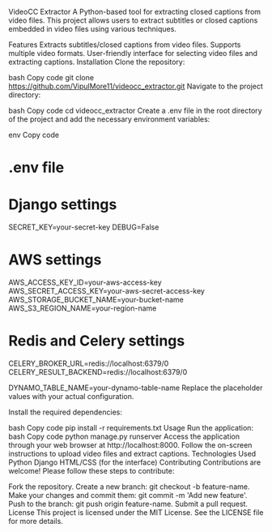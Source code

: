 VideoCC Extractor
A Python-based tool for extracting closed captions from video files. This project allows users to extract subtitles or closed captions embedded in video files using various techniques.

Features
Extracts subtitles/closed captions from video files.
Supports multiple video formats.
User-friendly interface for selecting video files and extracting captions.
Installation
Clone the repository:

bash
Copy code
git clone https://github.com/VipulMore11/videocc_extractor.git
Navigate to the project directory:

bash
Copy code
cd videocc_extractor
Create a .env file in the root directory of the project and add the necessary environment variables:

env
Copy code
# .env file

# Django settings
SECRET_KEY=your-secret-key
DEBUG=False

# AWS settings
AWS_ACCESS_KEY_ID=your-aws-access-key
AWS_SECRET_ACCESS_KEY=your-aws-secret-access-key
AWS_STORAGE_BUCKET_NAME=your-bucket-name
AWS_S3_REGION_NAME=your-region-name

# Redis and Celery settings
CELERY_BROKER_URL=redis://localhost:6379/0
CELERY_RESULT_BACKEND=redis://localhost:6379/0

DYNAMO_TABLE_NAME=your-dynamo-table-name
Replace the placeholder values with your actual configuration.

Install the required dependencies:

bash
Copy code
pip install -r requirements.txt
Usage
Run the application:
bash
Copy code
python manage.py runserver
Access the application through your web browser at http://localhost:8000.
Follow the on-screen instructions to upload video files and extract captions.
Technologies Used
Python
Django
HTML/CSS (for the interface)
Contributing
Contributions are welcome! Please follow these steps to contribute:

Fork the repository.
Create a new branch: git checkout -b feature-name.
Make your changes and commit them: git commit -m 'Add new feature'.
Push to the branch: git push origin feature-name.
Submit a pull request.
License
This project is licensed under the MIT License. See the LICENSE file for more details.
